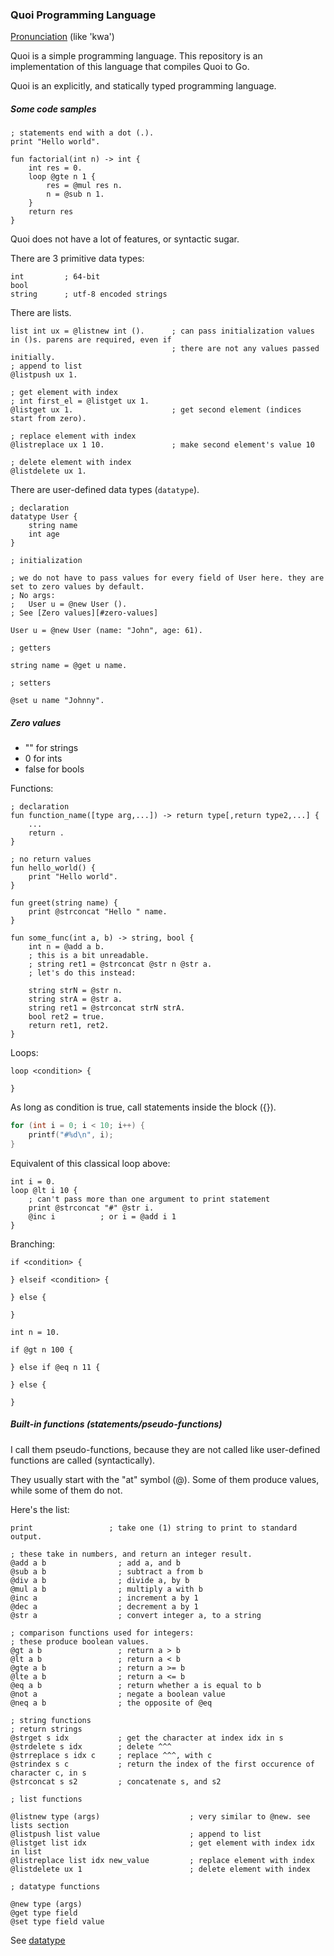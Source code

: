 ### Quoi Programming Language

[Pronunciation](https://forvo.com/word/quoi/) (like 'kwa')

Quoi is a simple programming language. This repository is an implementation of this language that compiles Quoi to Go.

Quoi is an explicitly, and statically typed programming language.

##### Some code samples
```
; statements end with a dot (.).
print "Hello world".
```

```
fun factorial(int n) -> int {
    int res = 0.
    loop @gte n 1 {
        res = @mul res n.
        n = @sub n 1.
    }
    return res
}
```

Quoi does not have a lot of features, or syntactic sugar.

There are 3 primitive data types: 
```
int         ; 64-bit
bool
string      ; utf-8 encoded strings
```

There are lists.

```
list int ux = @listnew int ().      ; can pass initialization values in ()s. parens are required, even if
                                    ; there are not any values passed initially.
; append to list
@listpush ux 1.

; get element with index 
; int first_el = @listget ux 1.
@listget ux 1.                      ; get second element (indices start from zero).

; replace element with index
@listreplace ux 1 10.               ; make second element's value 10

; delete element with index
@listdelete ux 1.
```
<a id="datatypes"></a>
There are user-defined data types (```datatype```).

```
; declaration
datatype User {
    string name
    int age
}

; initialization

; we do not have to pass values for every field of User here. they are set to zero values by default.
; No args: 
;   User u = @new User ().
; See [Zero values][#zero-values]

User u = @new User (name: "John", age: 61).

; getters

string name = @get u name.

; setters

@set u name "Johnny". 
```

##### Zero values

- "" for strings
- 0 for ints
- false for bools

Functions: 

``` 
; declaration
fun function_name([type arg,...]) -> return type[,return type2,...] {
    ...
    return .
}

; no return values
fun hello_world() {
    print "Hello world".
}

fun greet(string name) {
    print @strconcat "Hello " name.
}

fun some_func(int a, b) -> string, bool {
    int n = @add a b.
    ; this is a bit unreadable.
    ; string ret1 = @strconcat @str n @str a.
    ; let's do this instead:

    string strN = @str n.
    string strA = @str a.
    string ret1 = @strconcat strN strA.
    bool ret2 = true.
    return ret1, ret2.
}
```

Loops:

```
loop <condition> {

}
```
As long as condition is true, call statements inside the block ({}).

```c
for (int i = 0; i < 10; i++) {
    printf("#%d\n", i);
}
```
Equivalent of this classical loop above: 
```
int i = 0.
loop @lt i 10 { 
    ; can't pass more than one argument to print statement
    print @strconcat "#" @str i.
    @inc i          ; or i = @add i 1
}
```

Branching:
```
if <condition> {

} elseif <condition> {

} else {

}
```
```
int n = 10.

if @gt n 100 {

} else if @eq n 11 {

} else {

}
```

##### Built-in functions (statements/pseudo-functions)
 
I call them pseudo-functions, because they are not called like user-defined functions are called (syntactically).

They usually start with the "at" symbol (@). Some of them produce values, while some of them do not.

Here's the list:
```
print                 ; take one (1) string to print to standard output.

; these take in numbers, and return an integer result.
@add a b                ; add a, and b
@sub a b                ; subtract a from b 
@div a b                ; divide a, by b 
@mul a b                ; multiply a with b
@inc a                  ; increment a by 1
@dec a                  ; decrement a by 1
@str a                  ; convert integer a, to a string

; comparison functions used for integers:
; these produce boolean values.
@gt a b                 ; return a > b
@lt a b                 ; return a < b
@gte a b                ; return a >= b
@lte a b                ; return a <= b
@eq a b                 ; return whether a is equal to b
@not a                  ; negate a boolean value
@neq a b                ; the opposite of @eq

; string functions
; return strings
@strget s idx           ; get the character at index idx in s
@strdelete s idx        ; delete ^^^
@strreplace s idx c     ; replace ^^^, with c
@strindex s c           ; return the index of the first occurence of character c, in s
@strconcat s s2         ; concatenate s, and s2

; list functions

@listnew type (args)                    ; very similar to @new. see lists section
@listpush list value                    ; append to list
@listget list idx                       ; get element with index idx in list
@listreplace list idx new_value         ; replace element with index
@listdelete ux 1                        ; delete element with index
```
```
; datatype functions

@new type (args)
@get type field
@set type field value
```
See [datatype](#datatypes)   